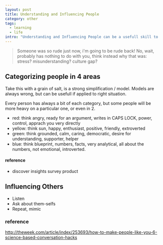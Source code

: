 ```yaml
---
layout: post
title: Understanding and Influencing People 
category: other
tags:
  - learning
  - life
intro: "Understanding and Influencing People can be a usefull skill to develop"
---
```


> Someone was so rude just now, i'm going to be rude back! No, wait, probably has nothing to do with you, think instead why that was: stress? misunderstanding? culture gap?

## Categorizing people in 4 areas

Take this with a grain of salt, is a strong simplification / model. Models are always wrong, but can be usefull if applied to right situation.

Every person has always a bit of each category, but some people will be more heavy on a particular one, or even in 2.

- red: think angry, ready for an argument, writes in CAPS LOCK, power, control, apprach you very directly
- yellow: think sun, happy, enthusiast, positive, friendly, extroverted
- green: think grounded, calm, caring, democratic, desire for understanding, supporter, helper
- blue: think blueprint, numbers, facts, very analytical, all about the numbers, not emotional, introverted.

#### reference

- discover insights survey product


## Influencing Others

- Listen
- Ask about them-selfs
- Repeat, mimic

### reference
http://theweek.com/article/index/253693/how-to-make-people-like-you-6-science-based-conversation-hacks
